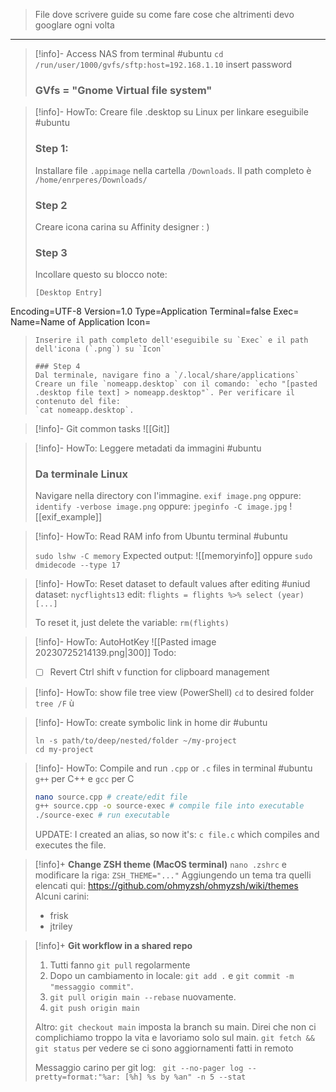 > File dove scrivere guide su come fare cose che altrimenti devo googlare ogni volta

---

>[!info]- Access NAS from terminal #ubuntu 
> `cd /run/user/1000/gvfs/sftp:host=192.168.1.10`
> insert password 
> ### GVfs = "Gnome Virtual file system"

>[!info]-  HowTo: Creare file .desktop su Linux per linkare eseguibile #ubuntu 
> ### Step 1: 
> Installare file `.appimage` nella cartella `/Downloads`. Il path completo è `/home/enrperes/Downloads/`
> ### Step 2
> Creare icona carina su Affinity designer : ) 
> ### Step 3
> Incollare questo su blocco note: 
> ```
> [Desktop Entry]
Encoding=UTF-8
Version=1.0
Type=Application
Terminal=false
Exec=
Name=Name of Application
Icon=
> ```
> Inserire il path completo dell'eseguibile su `Exec` e il path dell'icona (`.png`) su `Icon`
>
> ### Step 4 
> Dal terminale, navigare fino a `/.local/share/applications`
> Creare un file `nomeapp.desktop` con il comando: `echo "[pasted .desktop file text] > nomeapp.desktop"`. Per verificare il contenuto del file: 
> `cat nomeapp.desktop`. 

>[!info]-  Git common tasks 
> ![[Git]]

>[!info]-  HowTo: Leggere metadati da immagini #ubuntu 
> ### Da terminale Linux
> Navigare nella directory con l'immagine. 
> `exif image.png`
> oppure: 
> `identify -verbose image.png`
> oppure: 
> `jpeginfo -C image.jpg`
> ![[exif_example]]

>[!info]-  HowTo: Read RAM info from Ubuntu terminal #ubuntu
>
> `sudo lshw -C memory`
> Expected output: 
> ![[memoryinfo]]
> oppure 
> `sudo dmidecode --type 17`

>[!info]-  HowTo: Reset dataset to default values after editing #uniud 
> dataset: `nycflights13`
> edit: `flights = flights %>% select (year) [...]`
> 
> To reset it, just delete the variable: `rm(flights)`

>[!info]-  HowTo: AutoHotKey
> ![[Pasted image 20230725214139.png|300]]
> Todo: 
> - [ ] Revert Ctrl shift v function for clipboard management

> [!info]- HowTo: show file tree view (PowerShell)
> `cd` to desired folder
> `tree /F` 
ù

> [!info]- HowTo: create symbolic link in home dir #ubuntu 
> ```
> ln -s path/to/deep/nested/folder ~/my-project
> cd my-project 
> ```

> [!info]- HowTo: Compile and run `.cpp` or `.c` files in terminal #ubuntu 
> `g++` per C++ e `gcc` per C
> ```bash
> nano source.cpp # create/edit file 
> g++ source.cpp -o source-exec # compile file into executable
> ./source-exec # run executable
> ```
> UPDATE: 
> I created an alias, so now it's: `c file.c` which compiles and executes the file.

> [!info]+  **Change ZSH theme (MacOS terminal)** 
 > `nano .zshrc` e modificare la riga: 
 > `ZSH_THEME="..."`
 > Aggiungendo un tema tra quelli elencati qui: https://github.com/ohmyzsh/ohmyzsh/wiki/themes
 > Alcuni carini: 
 > - frisk
 > - jtriley

> [!info]+  **Git workflow in a shared repo** 
 > 1. Tutti fanno `git pull` regolarmente
>  2. Dopo un cambiamento in locale: `git add .` e `git commit -m "messaggio commit"`. 
>  3. `git pull origin main --rebase` nuovamente. 
>  4. `git push origin main` 
>  
>  Altro:
>  `git checkout main` imposta la branch su main. Direi che non ci complichiamo troppo la vita e lavoriamo solo sul main. 
>  `git fetch && git status` per vedere se ci sono aggiornamenti fatti in remoto
>  
>  Messaggio carino per git log: ` git --no-pager log --pretty=format:"%ar: [%h] %s by %an" -n 5 --stat`

